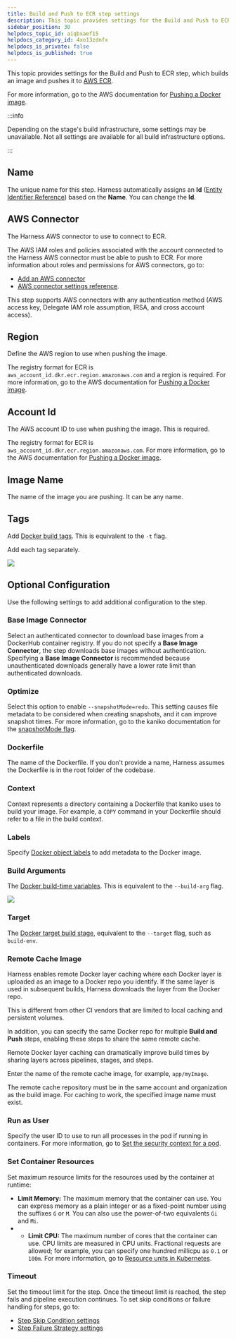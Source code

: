 ```yaml
---
title: Build and Push to ECR step settings
description: This topic provides settings for the Build and Push to ECR step.
sidebar_position: 30
helpdocs_topic_id: aiqbxaef15
helpdocs_category_id: 4xo13zdnfx
helpdocs_is_private: false
helpdocs_is_published: true
---
```


This topic provides settings for the Build and Push to ECR step, which builds an image and pushes it to [AWS ECR](https://docs.aws.amazon.com/AmazonECR/latest/userguide/what-is-ecr.html).

For more information, go to the AWS documentation for [Pushing a Docker image](https://docs.aws.amazon.com/AmazonECR/latest/userguide/docker-push-ecr-image.html).

:::info

Depending on the stage's build infrastructure, some settings may be unavailable. Not all settings are available for all build infrastructure options.

:::

## Name

The unique name for this step. Harness automatically assigns an **Id** ([Entity Identifier Reference](../../platform/20_References/entity-identifier-reference.md)) based on the **Name**. You can change the **Id**.

## AWS Connector

The Harness AWS connector to use to connect to ECR.

The AWS IAM roles and policies associated with the account connected to the Harness AWS connector must be able to push to ECR. For more information about roles and permissions for AWS connectors, go to:

* [Add an AWS connector](../../platform/7_Connectors/add-aws-connector.md)
* [AWS connector settings reference](../../platform/7_Connectors/ref-cloud-providers/aws-connector-settings-reference.md).

This step supports AWS connectors with any authentication method (AWS access key, Delegate IAM role assumption, IRSA, and cross account access).

## Region

Define the AWS region to use when pushing the image.

The registry format for ECR is `aws_account_id.dkr.ecr.region.amazonaws.com` and a region is required. For more information, go to the AWS documentation for [Pushing a Docker image](https://docs.aws.amazon.com/AmazonECR/latest/userguide/docker-push-ecr-image.html).

## Account Id

The AWS account ID to use when pushing the image. This is required.

The registry format for ECR is `aws_account_id.dkr.ecr.region.amazonaws.com`. For more information, go to the AWS documentation for [Pushing a Docker image](https://docs.aws.amazon.com/AmazonECR/latest/userguide/docker-push-ecr-image.html).

## Image Name

The name of the image you are pushing. It can be any name.

## Tags

Add [Docker build tags](https://docs.docker.com/engine/reference/commandline/build/#tag). This is equivalent to the `-t` flag.

Add each tag separately.

![](./static/build-and-push-to-ecr-step-settings-24.png)

## Optional Configuration

Use the following settings to add additional configuration to the step.

### Base Image Connector

Select an authenticated connector to download base images from a DockerHub container registry. If you do not specify a **Base Image Connector**, the step downloads base images without authentication. Specifying a **Base Image Connector** is recommended because unauthenticated downloads generally have a lower rate limit than authenticated downloads.

### Optimize

Select this option to enable `--snapshotMode=redo`. This setting causes file metadata to be considered when creating snapshots, and it can improve snapshot times. For more information, go to the kaniko documentation for the [snapshotMode flag](https://github.com/GoogleContainerTools/kaniko/blob/main/README.md#flag---snapshotmode).

### Dockerfile

The name of the Dockerfile. If you don't provide a name, Harness assumes the Dockerfile is in the root folder of the codebase.

### Context

Context represents a directory containing a Dockerfile that kaniko uses to build your image. For example, a `COPY` command in your Dockerfile should refer to a file in the build context.

### Labels

Specify [Docker object labels](https://docs.docker.com/config/labels-custom-metadata/) to add metadata to the Docker image.

### Build Arguments

The [Docker build-time variables](https://docs.docker.com/engine/reference/commandline/build/#build-arg). This is equivalent to the `--build-arg` flag.

![](./static/build-and-push-to-ecr-step-settings-25.png)

### Target

The [Docker target build stage](https://docs.docker.com/engine/reference/commandline/build/#target), equivalent to the `--target` flag, such as `build-env`.

### Remote Cache Image

Harness enables remote Docker layer caching where each Docker layer is uploaded as an image to a Docker repo you identify. If the same layer is used in subsequent builds, Harness downloads the layer from the Docker repo.

This is different from other CI vendors that are limited to local caching and persistent volumes.

In addition, you can specify the same Docker repo for multiple **Build and Push** steps, enabling these steps to share the same remote cache.

Remote Docker layer caching can dramatically improve build times by sharing layers across pipelines, stages, and steps.

Enter the name of the remote cache image, for example, `app/myImage`.

The remote cache repository must be in the same account and organization as the build image. For caching to work, the specified image name must exist.

### Run as User

Specify the user ID to use to run all processes in the pod if running in containers. For more information, go to [Set the security context for a pod](https://kubernetes.io/docs/tasks/configure-pod-container/security-context/#set-the-security-context-for-a-pod).

### Set Container Resources

Set maximum resource limits for the resources used by the container at runtime:

* **Limit Memory:** The maximum memory that the container can use. You can express memory as a plain integer or as a fixed-point number using the suffixes `G` or `M`. You can also use the power-of-two equivalents `Gi` and `Mi`.
* * **Limit CPU:** The maximum number of cores that the container can use. CPU limits are measured in CPU units. Fractional requests are allowed; for example, you can specify one hundred millicpu as `0.1` or `100m`. For more information, go to [Resource units in Kubernetes](https://kubernetes.io/docs/concepts/configuration/manage-resources-containers/#resource-units-in-kubernetes).

### Timeout

Set the timeout limit for the step. Once the timeout limit is reached, the step fails and pipeline execution continues. To set skip conditions or failure handling for steps, go to:

* [Step Skip Condition settings](../../platform/8_Pipelines/w_pipeline-steps-reference/step-skip-condition-settings.md)
* [Step Failure Strategy settings](../../platform/8_Pipelines/w_pipeline-steps-reference/step-failure-strategy-settings.md)

